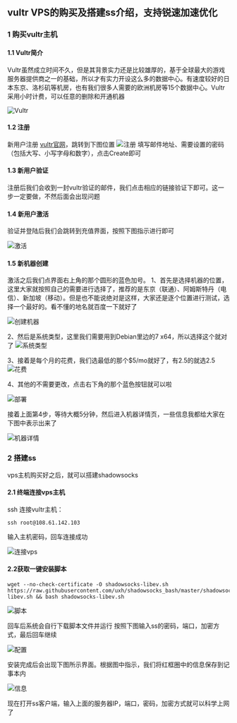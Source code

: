 
## vultr VPS的购买及搭建ss介绍，支持锐速加速优化


### 1 购买vultr主机

#### 1.1 Vultr简介

Vultr虽然成立时间不久，但是其背景实力还是比较雄厚的，基于全球最大的游戏服务器提供商之一的基础，所以才有实力开设这么多的数据中心。有速度较好的日本东京、洛杉矶等机房，也有我们很多人需要的欧洲机房等15个数据中心。Vultr采用小时计费，可以任意的删除和开通机器

![Vultr](https://images2017.cnblogs.com/blog/1044995/201801/1044995-20180103181821831-235661580.png)

#### 1.2 注册

新用户注册 [vultr官网](https://www.vultr.com/?ref=7236384)，跳转到下图位置
![注册](https://images2017.cnblogs.com/blog/1044995/201801/1044995-20180103182220503-1647212316.png)
填写邮件地址、需要设置的密码（包括大写、小写字母和数字），点击Create即可

#### 1.3 新用户验证

注册后我们会收到一封vultr验证的邮件，我们点击相应的链接验证下即可。这一步一定要做，不然后面会出现问题

#### 1.4 新用户激活

验证并登陆后我们会跳转到充值界面，按照下图指示进行即可

![激活](https://images2017.cnblogs.com/blog/1044995/201801/1044995-20180103182244706-925891540.png)

#### 1.5 新机器创建

激活之后我们点界面右上角的那个圆形的蓝色加号。
1、首先是选择机器的位置，这里大家就按照自己的需要进行选择了，推荐的是东京（联通）、阿姆斯特丹（电信）、新加坡（移动）。但是也不能说绝对是这样，大家还是逐个位置进行测试，选择一个最好的。看不懂的地名就百度一下就好了

![创建机器](https://images2017.cnblogs.com/blog/1044995/201801/1044995-20180103182308237-568652507.png)

2、然后是系统类型，这里我们需要用到Debian里边的7 x64，所以选择这个就对了
![系统类型](https://images2017.cnblogs.com/blog/1044995/201801/1044995-20180103182325909-374897141.png)

3、接着是每个月的花费，我们选最低的那个$5/mo就好了，有2.5的就选2.5
![花费](https://images2017.cnblogs.com/blog/1044995/201801/1044995-20180103182346128-615390028.png)

4、其他的不需要更改，点击右下角的那个蓝色按钮就可以啦

![部署](https://images2017.cnblogs.com/blog/1044995/201801/1044995-20180103182358378-1112887794.png)

接着上面第4步，等待大概5分钟，然后进入机器详情页，一些信息我都给大家在下图中表示出来了

![机器详情](https://images2017.cnblogs.com/blog/1044995/201801/1044995-20180103182421299-1951797957.png)


### 2 搭建ss

vps主机购买好之后，就可以搭建shadowsocks

#### 2.1 终端连接vps主机

ssh 连接vultr主机：

```
ssh root@108.61.142.103
```
输入主机密码，回车连接成功

![连接vps](https://images2018.cnblogs.com/blog/1044995/201806/1044995-20180626114646324-1418172715.png)





#### 2.2获取一键安装脚本

```
wget --no-check-certificate -O shadowsocks-libev.sh https://raw.githubusercontent.com/uxh/shadowsocks_bash/master/shadowsocks-libev.sh && bash shadowsocks-libev.sh

```
![脚本](https://images2018.cnblogs.com/blog/1044995/201806/1044995-20180626104654121-812242597.png)


回车后系统会自行下载脚本文件并运行 按照下图输入ss的密码，端口，加密方式，最后回车继续

![配置](https://images2018.cnblogs.com/blog/1044995/201806/1044995-20180626104829134-662917483.png)

安装完成后会出现下图所示界面。根据图中指示，我们将红框圈中的信息保存到记事本内

![信息](https://images2018.cnblogs.com/blog/1044995/201806/1044995-20180626104850862-1308489913.png)

现在打开ss客户端，输入上面的服务器IP，端口，密码，加密方式就可以科学上网了

